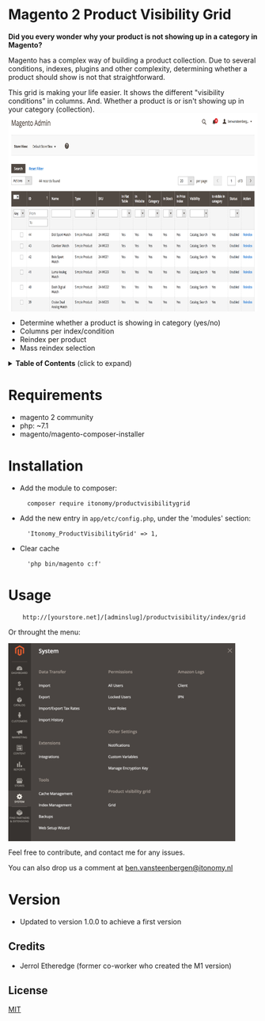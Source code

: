 # Magento 2 Product Visibility Grid

**Did you every wonder why your product is not showing up in a category in Magento?**

Magento has a complex way of building a product collection. Due to several conditions, indexes, plugins and other complexity, determining whether a product should show is not that straightforward. 

This grid is making your life easier. It shows the different "visibility conditions" in columns. And. Whether a product is or isn't showing up in your category (collection).
<img align="center" src="./docs/img/grid.png" height="400">

* Determine whether a product is showing in category (yes/no)
* Columns per index/condition
* Reindex per product
* Mass reindex selection

<details>
 <summary><strong>Table of Contents</strong> (click to expand)</summary>
* [Requirements](#-requirements)
* [Installation](#-installation)
* [Usage](#️-usage)
* [Version](#️-version)
* [Credits](#️-credits)
* [License](#-license)
</details>

# Requirements

- magento 2 community
- php: ~7.1
- magento/magento-composer-installer

# Installation

- Add the module to composer:

        composer require itonomy/productvisibilitygrid

- Add the new entry in `app/etc/config.php`, under the 'modules' section:

        'Itonomy_ProductVisibilityGrid' => 1,

- Clear cache
       
        'php bin/magento c:f'

# Usage

        http://[yourstore.net]/[adminslug]/productvisibility/index/grid
        
Or throught the menu:

<img align="center" src="./docs/img/menu.png" height="400">

Feel free to contribute, and contact me for any issues.

You can also drop us a comment at ben.vansteenbergen@itonomy.nl

# Version

- Updated to version 1.0.0 to achieve a first version

## Credits

* Jerrol Etheredge (former co-worker who created the M1 version)

## License

[MIT](http://webpro.mit-license.org/)